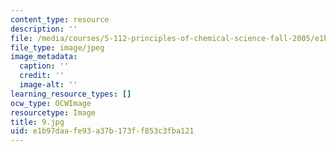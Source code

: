 ```yaml
---
content_type: resource
description: ''
file: /media/courses/5-112-principles-of-chemical-science-fall-2005/e1b97daafe93a37b173ff853c3fba121_9.jpg
file_type: image/jpeg
image_metadata:
  caption: ''
  credit: ''
  image-alt: ''
learning_resource_types: []
ocw_type: OCWImage
resourcetype: Image
title: 9.jpg
uid: e1b97daa-fe93-a37b-173f-f853c3fba121
---
```

